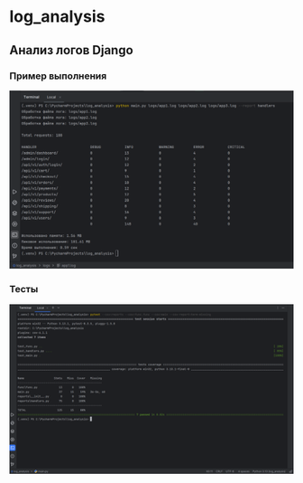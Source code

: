 # log_analysis
## Анализ логов Django
### Пример выполнения
![screen_main.png](screen_main.png)

### Тесты
![screen_tests.png](screen_tests.png)